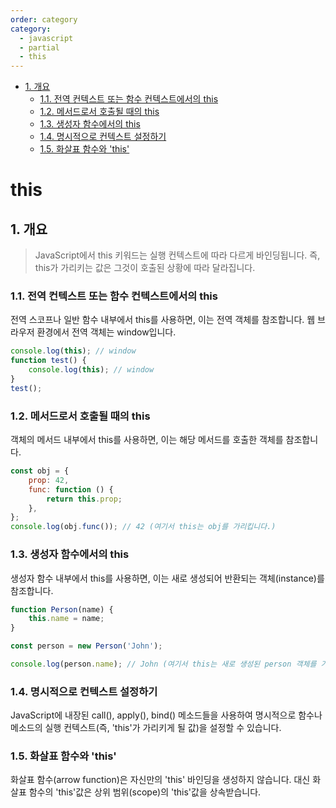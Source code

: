 ```yaml
---
order: category
category:
  - javascript
  - partial
  - this
---
```

- [1. 개요](#1-개요)
	- [1.1. 전역 컨텍스트 또는 함수 컨텍스트에서의 this](#11-전역-컨텍스트-또는-함수-컨텍스트에서의-this)
	- [1.2. 메서드로서 호출될 때의 this](#12-메서드로서-호출될-때의-this)
	- [1.3. 생성자 함수에서의 this](#13-생성자-함수에서의-this)
	- [1.4. 명시적으로 컨텍스트 설정하기](#14-명시적으로-컨텍스트-설정하기)
	- [1.5. 화살표 함수와 'this'](#15-화살표-함수와-this)

# this <!-- omit in toc -->

## 1. 개요

> JavaScript에서 this 키워드는 실행 컨텍스트에 따라 다르게 바인딩됩니다. 즉, this가 가리키는 값은 그것이 호출된 상황에 따라 달라집니다.

### 1.1. 전역 컨텍스트 또는 함수 컨텍스트에서의 this

전역 스코프나 일반 함수 내부에서 this를 사용하면, 이는 전역 객체를 참조합니다. 웹 브라우저 환경에서 전역 객체는 window입니다.

```js #
console.log(this); // window
function test() {
	console.log(this); // window
}
test();
```

### 1.2. 메서드로서 호출될 때의 this

객체의 메서드 내부에서 this를 사용하면, 이는 해당 메서드를 호출한 객체를 참조합니다.

```js
const obj = {
	prop: 42,
	func: function () {
		return this.prop;
	},
};
console.log(obj.func()); // 42 (여기서 this는 obj를 가리킵니다.)
```

### 1.3. 생성자 함수에서의 this

생성자 함수 내부에서 this를 사용하면, 이는 새로 생성되어 반환되는 객체(instance)를 참조합니다.

```js #
function Person(name) {
	this.name = name;
}

const person = new Person('John');

console.log(person.name); // John (여기서 this는 새로 생성된 person 객체를 가리킵니다.)
```

### 1.4. 명시적으로 컨텍스트 설정하기

JavaScript에 내장된 call(), apply(), bind() 메소드들을 사용하여 명시적으로 함수나 메소드의 실행 컨텍스트(즉, 'this'가 가리키게 될 값)을 설정할 수 있습니다.

### 1.5. 화살표 함수와 'this'

화살표 함수(arrow function)은 자신만의 'this' 바인딩을 생성하지 않습니다. 대신 화살표 함수의 'this'값은 상위 범위(scope)의 'this'값을 상속받습니다.
